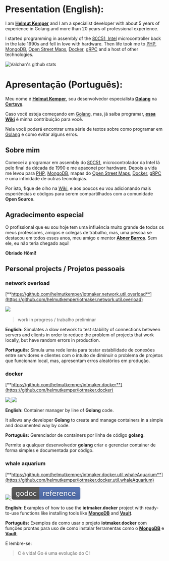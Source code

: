 # Presentation (English):

I am [**Helmut Kemper**](https://www.linkedin.com/in/helmut-kemper-93a5441b/) and I am a specialist developer with about 5 years of experience in Golang and more than 20 years of professional experience.

I started programming in assembly of the [80C51, Intel](https://www.nxp.com/docs/en/data-sheet/8XC51_8XC52.pdf) microcontroller back in the late 1990s and fell in love with hardware. Then life took me to [PHP](https://www.php.net/), [MongoDB](https://www.mongodb.com/), [Open Street Maps](https://www.openstreetmap.org/), [Docker](https://www.docker.com/), [gRPC](https://grpc.io/) and a host of other technologies.

![Valchan's github stats](https://github-readme-stats.vercel.app/api?username=helmutkemper&show_icons=true)

# Apresentação (Português):

Meu nome é [**Helmut Kemper**](https://www.linkedin.com/in/helmut-kemper-93a5441b/), sou desenvolvedor especialista **[Golang](https://golang.org/)** na **[Certsys](https://www.certsys.com.br/)**.

Caso você esteja começando em [Golang](https://golang.org/), mas, já saiba programar, [**essa Wiki**](https://github.com/helmutkemper/golang.solid.kiss.complexity.measure/wiki) é minha contribuição para você.

Nela você poderá encontrar uma série de textos sobre como programar em [Golang](https://golang.org/) e como evitar alguns erros.

## Sobre mim

Comecei a programar em assembly do [80C51](https://www.nxp.com/docs/en/data-sheet/8XC51_8XC52.pdf), microcontrolador da Intel lá pelo final da década de 1990 e me apaxonei por hardware. Depois a vida me levou para [PHP](https://www.php.net/), [MongoDB](https://www.mongodb.com/), mapas do [Open Street Maps](https://www.openstreetmap.org/), [Docker](https://www.docker.com/), [gRPC](https://grpc.io/) e uma infinidade de outras tecnologias.

Por isto, fique de olho na [Wiki](https://github.com/helmutkemper/golang.solid.kiss.complexity.measure/wiki), e aos poucos eu vou adicionando mais esperiências e códigos para serem compartilhados com a comunidade **Open Source**.

## Agradecimento especial

O profissional que eu sou hoje tem uma influência muito grande de todos os meus professores, amigos e colegas de trabalho, mas, uma pessoa se destacou em todos esses anos, meu amigo e mentor [**Abner Barros**](https://www.linkedin.com/in/abner-barros-5b86409/). Sem ele, eu não teria chegado aqui!

**Obriado Hômí!**

## Personal projects / Projetos pessoais

### network overload

[**https://github.com/helmutkemper/iotmaker.network.util.overload**](https://github.com/helmutkemper/iotmaker.network.util.overload)

<p>
  <a href="https://goreportcard.com/report/github.com/helmutkemper/iotmaker.network.util.overload">
    <img src="https://goreportcard.com/badge/github.com/helmutkemper/iotmaker.network.util.overload">
  </a>
</p>

> work in progress / trabalho preliminar

**English:** Simulates a slow network to test stability of connections between servers and clients
in order to reduce the problem of projects that work locally, but have
random errors in production.

**Português:** Simula uma rede lenta para testar estabilidade de conexões entre servidores e clientes 
com o intuito de diminuir o problema de projetos que funcionam local, mas, apresentam 
erros aleatórios em produção.

### docker

[**https://github.com/helmutkemper/iotmaker.docker**](https://github.com/helmutkemper/iotmaker.docker)

<p>
  <a href="https://goreportcard.com/report/github.com/helmutkemper/iotmaker.docker">
    <img src="https://goreportcard.com/badge/github.com/helmutkemper/iotmaker.docker">
  </a>
  <a href="https://pkg.go.dev/github.com/helmutkemper/iotmaker.docker/v1.0.0?tab=doc">
    <img src="https://github.com/helmutkemper/iotmaker.docker/blob/master/image/godoc.svg">
  </a>
</p>

**English:** Container manager by line of **Golang** code.

It allows any developer **Golang** to create and manage containers in a simple and documented way by code.

**Português:** Gerenciador de containers por linha de código **golang**.

Permite a qualquer desenvolvedor **golang** criar e gerenciar container de forma simples e documentada por código. 

### whale aquarium

[**https://github.com/helmutkemper/iotmaker.docker.util.whaleAquarium**](https://github.com/helmutkemper/iotmaker.docker.util.whaleAquarium)

<p>
  <a href="https://goreportcard.com/report/github.com/helmutkemper/iotmaker.docker.util.whaleAquarium">
    <img src="https://goreportcard.com/badge/github.com/helmutkemper/iotmaker.docker.util.whaleAquarium">
  </a>
  <a href="https://pkg.go.dev/github.com/helmutkemper/iotmaker.docker.util.whaleAquarium/v1.0.0?tab=doc">
    <img src="https://github.com/helmutkemper/iotmaker.docker.util.whaleAquarium/blob/master/image/godoc.svg">
  </a>
</p>

**English:** Examples of how to use the **iotmaker.docker** project with ready-to-use functions like installing tools like [**MongoDB**](https://www.mongodb.com/) and
[**Vault**](https://www.vaultproject.io/).

**Português:** Exemplos de como usar o projeto **iotmaker.docker** com funções prontas para uso de como instalar ferramentas como o [**MongoDB**](https://www.mongodb.com/) e 
[**Vault**](https://www.vaultproject.io/).

E lembre-se:
> C é vida! Go é uma evolução do C!

<!--
**helmutkemper/helmutkemper** is a ✨ _special_ ✨ repository because its `README.md` (this file) appears on your GitHub profile.

Here are some ideas to get you started:

- 🔭 I’m currently working on ...
- 🌱 I’m currently learning ...
- 👯 I’m looking to collaborate on ...
- 🤔 I’m looking for help with ...
- 💬 Ask me about ...
- 📫 How to reach me: ...
- 😄 Pronouns: ...
- ⚡ Fun fact: ...
-->
